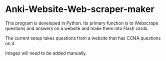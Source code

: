 # Anki-Website-Web-scraper-maker

This program is developed in Python. Its primary function is to Webscrape questions
and answers on a website and make them into Flash cards.

The current setup takes questions from a website that has CCNA questions on it.

Images will need to be added manually.
